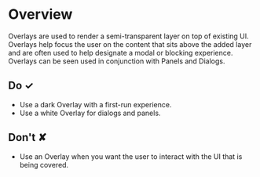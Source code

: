 # Overview
Overlays are used to render a semi-transparent layer on top of existing UI. Overlays help focus the user on the content that sits above the added layer and are often used to help designate a modal or blocking experience. Overlays can be seen used in conjunction with Panels and Dialogs.


## Do &#10003;
- Use a dark Overlay with a first-run experience.
- Use a white Overlay for dialogs and panels.

## Don't &#10008;
- Use an Overlay when you want the user to interact with the UI that is being covered.